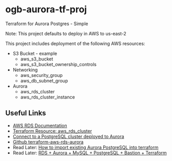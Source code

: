 # ogb-aurora-tf-proj
Terraform for Aurora Postgres - Simple

Note: This project defaults to deploy in AWS to us-east-2

This project includes deployment of the following AWS resources:
- S3 Bucket - example
  - aws_s3_bucket
  - aws_s3_bucket_ownership_controls
- Networking
  - aws_security_group
  - aws_db_subnet_group
- Aurora
  - aws_rds_cluster
  - aws_rds_cluster_instance


## Useful Links

- [AWS RDS Documentation](https://docs.aws.amazon.com/AmazonRDS/latest/UserGuide/Welcome.html)
- [Terraform Resource: aws_rds_cluster](https://registry.terraform.io/providers/hashicorp/aws/latest/docs/resources/rds_cluster)
- [Connect to a PostgreSQL cluster deployed to Aurora](https://developer.hashicorp.com/terraform/enterprise/deploy/configuration/storage/connect-database/aurora)
- [Github terraform-aws-rds-aurora](https://github.com/terraform-aws-modules/terraform-aws-rds-aurora)
- Read Later: [How to import existing Aurora PostgreSQL into terraform](https://repost.aws/questions/QUtWJJR7M4SqyXvqm-GborlQ/how-to-import-existing-aurora-postgresql-into-terraform)
- Read Later: [RDS + Aurora + MySQL + PostgreSQL + Bastion + Terraform](https://medium.com/@jerome.decoster/rds-aurora-mysql-postgresql-bastion-terraform-17c5a76aced8)
